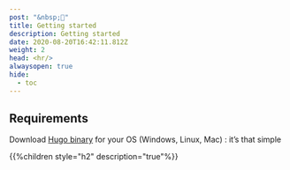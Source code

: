 ```yaml
---
post: "&nbsp;👋"
title: Getting started
description: Getting started
date: 2020-08-20T16:42:11.812Z
weight: 2
head: <hr/>
alwaysopen: true
hide:
  - toc
---
```


## Requirements

Download [Hugo binary](https://gohugo.io/overview/installing/) for your OS (Windows, Linux, Mac) : it’s that simple

{{%children style="h2" description="true"%}}
